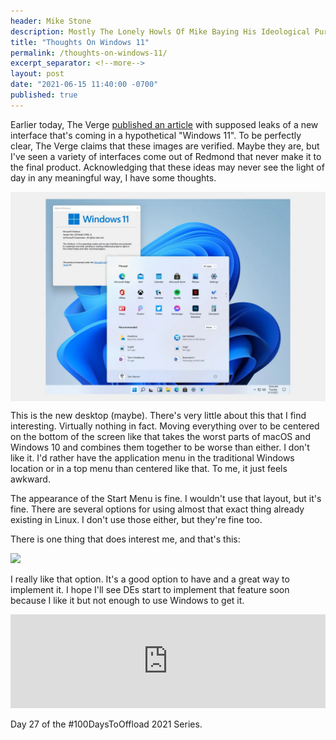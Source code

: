 ```yaml
---
header: Mike Stone
description: Mostly The Lonely Howls Of Mike Baying His Ideological Purity At The Moon
title: "Thoughts On Windows 11"
permalink: /thoughts-on-windows-11/
excerpt_separator: <!--more-->
layout: post
date: "2021-06-15 11:40:00 -0700"
published: true
---
```


Earlier today, The Verge [published an article](https://www.theverge.com/2021/6/15/22535123/microsoft-windows-11-leak-screenshots-start-menu) with supposed leaks of a new interface that's coming in a hypothetical "Windows 11". To be perfectly clear, The Verge claims that these images are verified. Maybe they are, but I've seen a variety of interfaces come out of Redmond that never make it to the final product. Acknowledging that these ideas may never see the light of day in any meaningful way, I have some thoughts.

<!--more-->

<img align="middle" src="/assets/images/windows11start.webp">

This is the new desktop (maybe). There's very little about this that I find interesting. Virtually nothing in fact. Moving everything over to be centered on the bottom of the screen like that takes the worst parts of macOS and Windows 10 and combines them together to be worse than either. I don't like it. I'd rather have the application menu in the traditional Windows location or in a top menu than centered like that. To me, it just feels awkward.

The appearance of the Start Menu is fine. I wouldn't use that layout, but it's fine. There are several options for using almost that exact thing already existing in Linux. I don't use those either, but they're fine too.

There is one thing that does interest me, and that's this:

<img src="middle" src="/assets/images/windows11snap.gif">

I really like that option. It's a good option to have and a great way to implement it. I hope I'll see DEs start to implement that feature soon because I like it but not enough to use Windows to get it.


<div align="center"><iframe src="https://pixelfed.social/p/mikestone/268218366676832256/embed?caption=true&likes=false&layout=full" class="pixelfed__embed" style="max-width: 100%; border: 0" width="100%" allowfullscreen="allowfullscreen"></iframe><script async defer src="https://pixelfed.social/embed.js"></script></div>

Day 27 of the #100DaysToOffload 2021 Series.
